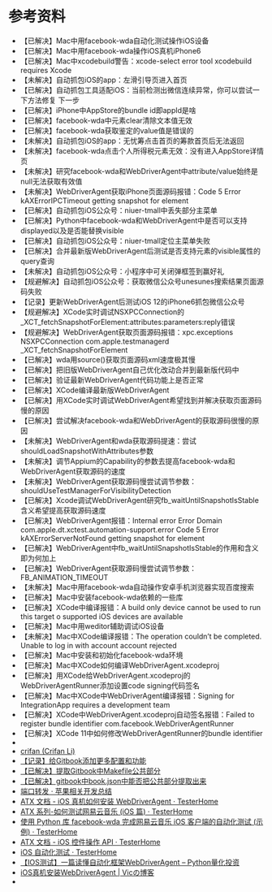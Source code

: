 # 参考资料

* 【已解决】Mac中用facebook-wda自动化测试操作iOS设备
* 【已解决】Mac中用facebook-wda操作iOS真机iPhone6
* 【已解决】Mac中xcodebuild警告：xcode-select error tool xcodebuild requires Xcode
* 【未解决】自动抓包iOS的app：左滑引导页进入首页
* 【已解决】自动抓包工具适配iOS：当前检测出微信连续异常，你可以尝试一下方法修复 下一步
* 【已解决】iPhone中AppStore的bundle id即appId是啥
* 【已解决】facebook-wda中元素clear清除文本值无效
* 【已解决】facebook-wda获取鉴定的value值是错误的
* 【未解决】自动抓包iOS的app：无忧筹点击首页的筹款首页后无法返回
* 【未解决】facebook-wda点击个人所得税元素无效：没有进入AppStore详情页
* 【未解决】研究facebook-wda和WebDriverAgent中attribute/value始终是null无法获取有效值
* 【未解决】WebDriverAgent获取iPhone页面源码报错：Code 5 Error kAXErrorIPCTimeout getting snapshot for element
* 【已解决】自动抓包iOS公众号：niuer-tmall中丢失部分主菜单
* 【已解决】Python中facebook-wda和WebDriverAgent中是否可以支持displayed以及是否能替换visible
* 【已解决】自动抓包iOS公众号：niuer-tmall定位主菜单失败
* 【已解决】合并最新版WebDriverAgent后测试是否支持元素的visible属性的query查询
* 【未解决】自动抓包iOS公众号：小程序中可关闭弹框签到赢好礼
* 【规避解决】自动抓包iOS公众号：获取微信公众号unesunes搜索结果页面源码失败
* 【记录】更新WebDriverAgent后测试iOS 12的iPhone6抓包微信公众号
* 【规避解决】XCode实时调试NSXPCConnection的_XCT_fetchSnapshotForElement:attributes:parameters:reply错误
* 【规避解决】WebDriverAgent获取页面源码报错：xpc.exceptions NSXPCConnection com.apple.testmanagerd _XCT_fetchSnapshotForElement
* 【已解决】wda用source()获取页面源码xml速度极其慢
* 【已解决】把旧版WebDriverAgent自己优化改动合并到最新版代码中
* 【已解决】验证最新WebDriverAgent代码功能上是否正常
* 【已解决】XCode编译最新版WebDriverAgent
* 【已解决】用XCode实时调试WebDriverAgent希望找到并解决获取页面源码慢的原因
* 【已解决】尝试解决facebook-wda和WebDriverAgent的获取源码很慢的原因
* 【未解决】WebDriverAgent和wda获取源码提速：尝试shouldLoadSnapshotWithAttributes参数
* 【未解决】调节Appium的Capability的参数去提高facebook-wda和WebDriverAgent获取源码的速度
* 【未解决】WebDriverAgent获取源码慢尝试调节参数：shouldUseTestManagerForVisibilityDetection
* 【已解决】Xcode调试WebDriverAgent研究fb_waitUntilSnapshotIsStable含义希望提高获取源码速度
* 【已解决】WebDriverAgent报错：Internal error Error Domain com.apple.dt.xctest.automation-support.error Code 5 Error kAXErrorServerNotFound getting snapshot for element
* 【已解决】WebDriverAgent中fb_waitUntilSnapshotIsStable的作用和含义即为何加上
* 【已解决】WebDriverAgent获取源码慢尝试调节参数：FB_ANIMATION_TIMEOUT
* 【未解决】Mac中用facebook-wda自动操作安卓手机浏览器实现百度搜索
* 【已解决】Mac中安装facebook-wda依赖的一些库
* 【已解决】XCode中编译报错：A build only device cannot be used to run this target o supported iOS devices are available
* 【已解决】Mac中用weditor辅助调试iOS设备
* 【未解决】Mac中XCode编译报错：The operation couldn’t be completed. Unable to log in with account account rejected
* 【已解决】Mac中安装和初始化facebook-wda环境
* 【已解决】Mac中XCode如何编译WebDriverAgent.xcodeproj
* 【已解决】用XCode给WebDriverAgent.xcodeproj的WebDriverAgentRunner添加设置code signing代码签名
* 【已解决】Mac中XCode中WebDriverAgent编译报错：Signing for IntegrationApp requires a development team
* 【已解决】XCode中WebDriverAgent.xcodeproj自动签名报错：Failed to register bundle identifier com.facebook.WebDriverAgentRunner
* 【已解决】XCode 11中如何修改WebDriverAgentRunner的bundle identifier
* 
* [crifan (Crifan Li)](https://github.com/crifan)
* [【记录】给Gitbook添加更多配置和功能](http://www.crifan.com/gitbook_add_more_config_and_function)
* [【已解决】提取Gitbook中Makefile公共部分](http://www.crifan.com/gitbook_extract_common_part_of_makefile)
* [【已解决】gitbook中book.json中能否把公共部分提取出来](http://www.crifan.com/gitbook_extract_book_json_common_part)
* [端口转发 · 苹果相关开发总结](https://book.crifan.com/books/apple_develop_summary/website/desktop/port_forward.html)
* [ATX 文档 - iOS 真机如何安装 WebDriverAgent · TesterHome](https://testerhome.com/topics/7220)
* [ATX 系列-如何测试网易云音乐 (iOS 篇) · TesterHome](https://testerhome.com/topics/5654)
* [使用 Python 库 facebook-wda 完成网易云音乐 iOS 客户端的自动化测试 (示例) · TesterHome](https://testerhome.com/topics/9854)
* [ATX 文档 - iOS 控件操作 API · TesterHome](https://testerhome.com/topics/7204)
* [iOS 自动化测试 · TesterHome](https://testerhome.com/topics/10068)
* [【IOS测试】一篇读懂自动化框架WebDriverAgent – Python量化投资](https://www.lizenghai.com/archives/19660.html)
* [iOS真机安装WebDriverAgent | Vicの博客](https://vic.kim/2019/08/22/iOS真机安装WebDriverAgent/)
* 
